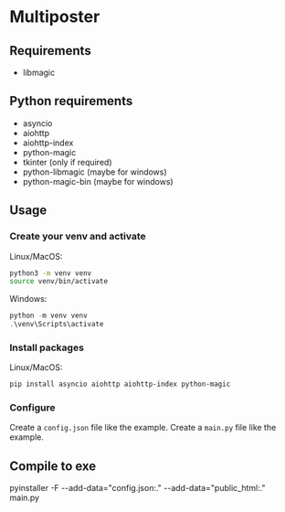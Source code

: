 # Multiposter

## Requirements
- libmagic

## Python requirements
- asyncio
- aiohttp
- aiohttp-index
- python-magic
- tkinter (only if required)
- python-libmagic (maybe for windows)
- python-magic-bin (maybe for windows)

## Usage

### Create your venv and activate
Linux/MacOS:
```sh
python3 -m venv venv
source venv/bin/activate
```

Windows:
```powershell
python -m venv venv
.\venv\Scripts\activate
```

### Install packages
Linux/MacOS:
```sh
pip install asyncio aiohttp aiohttp-index python-magic
```

### Configure
Create a `config.json` file like the example.
Create a `main.py` file like the example.

## Compile to exe
pyinstaller -F --add-data="config.json:." --add-data="public_html:." main.py
